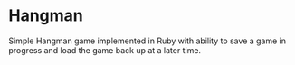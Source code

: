 # Hangman
Simple Hangman game implemented in Ruby with ability to save a game in progress and load the game back up at a later time.